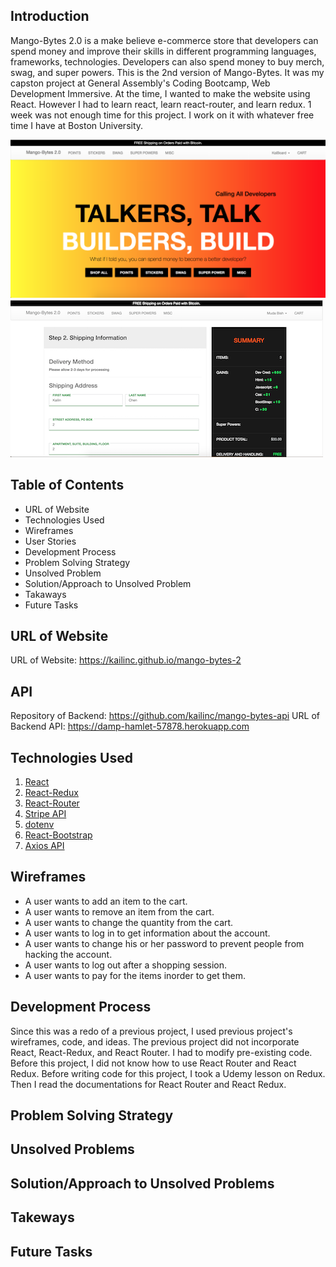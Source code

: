 ## Introduction

Mango-Bytes 2.0 is a make believe e-commerce store that developers can spend money
and improve their skills in different programming languages, frameworks, technologies.
Developers can also spend money to buy merch, swag, and super powers. This is the
2nd version of Mango-Bytes. It was my capston project at General Assembly's Coding
Bootcamp, Web Development Immersive. At the time, I wanted to make the website using
React. However I had to learn react, learn react-router, and learn redux. 1 week was not enough time for this project. I work on it with whatever free time I have at Boston University.

![Landing  Page](https://raw.githubusercontent.com/kailinc/mango-bytes-2/master/public/HomePage.png)
![Shipping](https://raw.githubusercontent.com/kailinc/mango-bytes-2/master/public/shipping.png)


## Table of Contents

-   URL of Website
-   Technologies Used
-   Wireframes
-   User Stories
-   Development Process
-   Problem Solving Strategy
-   Unsolved Problem
-   Solution/Approach to Unsolved Problem
-   Takaways
-   Future Tasks

## URL of Website

URL of Website: https://kailinc.github.io/mango-bytes-2

## API

Repository of Backend: https://github.com/kailinc/mango-bytes-api
URL of Backend API: https://damp-hamlet-57878.herokuapp.com

## Technologies Used

1. [React](https://reactjs.org/)
2. [React-Redux](https://redux.js.org/basics/usage-with-react)
3. [React-Router](https://reacttraining.com/react-router/web/guides/philosophy)
4. [Stripe API](https://stripe.com/docs/api)
5. [dotenv](https://www.npmjs.com/package/dotenv)
6. [React-Bootstrap](https://react-bootstrap.github.io/)
7. [Axios API](https://www.npmjs.com/package/axios)

## Wireframes

-  A user wants to add an item to the cart.
-  A user wants to remove an item from the cart.
-  A user wants to change the quantity from the cart.
-  A user wants to log in to get information about the account.
-  A user wants to change his or her password to prevent people from hacking the account.
-  A user wants to log out after a shopping session.
-  A user wants to pay for the items inorder to get them.

## Development Process

  Since this was a redo of a previous project, I used previous project's wireframes,
code, and ideas. The previous project did not incorporate React, React-Redux,
and React Router. I had to modify pre-existing code. Before this project, I did not
know how to use React Router and React Redux. Before writing code for this project,
I took a Udemy lesson on Redux. Then I read the documentations for React Router and
React Redux.


## Problem Solving Strategy

## Unsolved Problems

## Solution/Approach to Unsolved Problems

## Takeways

## Future Tasks

